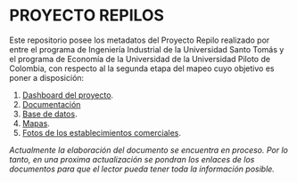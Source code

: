# PROYECTO REPILOS 

Este repositorio posee los metadatos del Proyecto Repilo realizado por entre el programa de Ingeniería Industrial de la Universidad Santo Tomás y el programa de Economía de la Universidad de la Universidad Piloto de Colombia, con respecto al la segunda etapa del mapeo cuyo objetivo es poner a disposición:

1. [Dashboard del proyecto](https://brianamaya01.shinyapps.io/Dashboard_REPILO/).
2. [Documentación](https://github.com/brianamaya01/REPILOS/tree/master/Dashboard/Documentación)
2. [Base de datos](https://github.com/brianamaya01/REPILOS/tree/master/Datos).
3. [Mapas](https://github.com/brianamaya01/REPILOS/tree/master/Mapas).
4. [Fotos de los establecimientos comerciales](https://github.com/brianamaya01/REPILOS/tree/master/Fotos).

*Actualmente la elaboración del documento se encuentra en proceso. Por lo tanto, en una proxima actualización se pondran los enlaces de los documentos para que el lector pueda tener toda la información posible.*  